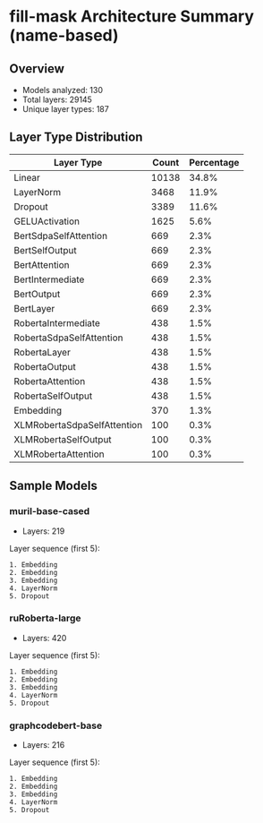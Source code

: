 # fill-mask Architecture Summary (name-based)

## Overview
- Models analyzed: 130
- Total layers: 29145
- Unique layer types: 187

## Layer Type Distribution
| Layer Type | Count | Percentage |
|-----------|-------|------------|
| Linear | 10138 | 34.8% |
| LayerNorm | 3468 | 11.9% |
| Dropout | 3389 | 11.6% |
| GELUActivation | 1625 | 5.6% |
| BertSdpaSelfAttention | 669 | 2.3% |
| BertSelfOutput | 669 | 2.3% |
| BertAttention | 669 | 2.3% |
| BertIntermediate | 669 | 2.3% |
| BertOutput | 669 | 2.3% |
| BertLayer | 669 | 2.3% |
| RobertaIntermediate | 438 | 1.5% |
| RobertaSdpaSelfAttention | 438 | 1.5% |
| RobertaLayer | 438 | 1.5% |
| RobertaOutput | 438 | 1.5% |
| RobertaAttention | 438 | 1.5% |
| RobertaSelfOutput | 438 | 1.5% |
| Embedding | 370 | 1.3% |
| XLMRobertaSdpaSelfAttention | 100 | 0.3% |
| XLMRobertaSelfOutput | 100 | 0.3% |
| XLMRobertaAttention | 100 | 0.3% |

## Sample Models

### muril-base-cased
- Layers: 219

Layer sequence (first 5):
```
1. Embedding
2. Embedding
3. Embedding
4. LayerNorm
5. Dropout
```

### ruRoberta-large
- Layers: 420

Layer sequence (first 5):
```
1. Embedding
2. Embedding
3. Embedding
4. LayerNorm
5. Dropout
```

### graphcodebert-base
- Layers: 216

Layer sequence (first 5):
```
1. Embedding
2. Embedding
3. Embedding
4. LayerNorm
5. Dropout
```